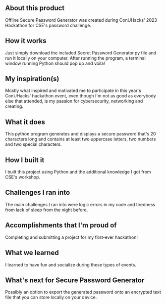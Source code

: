 ## About this product
Offline Secure Password Generator was created during ConUHacks' 2023 Hackathon for CSE's password challenge.

## How it works
Just simply download the included Secret Password Generator.py file and run it locally on your computer. After running the program, a terminal window running Python should pop up and voila!

## My inspiration(s)
Mostly what inspired and motivated me to participate in this year's ConUHacks' hackathon event, even though I'm not as good as everybody else that attended, is my passion for cybersecurity, networking and creating.

## What it does
This python program generates and displays a secure password that's 20 characters long and contains at least two uppercase letters, two numbers and two special characters.

## How I built it
I built this project using Python and the additional knowledge I got from CSE's workshop.

## Challenges I ran into
The main challenges I ran into were logic errors in my code and tiredness from lack of sleep from the night before.

## Accomplishments that I'm proud of
Completing and submitting a project for my first-ever hackathon!

## What we learned
I learned to have fun and socialize during these types of events.

## What's next for Secure Password Generator
Possibly an option to export the generated password onto an encrypted text file that you can store locally on your device.
